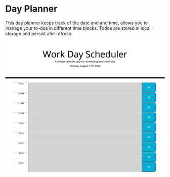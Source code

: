 # Day Planner

This [day planner](https://aybaubau.github.io/dayPlanner/) keeps track of the date and and time, allows you to manage your to-dos in different time blocks. Todos are stored in local storage and persist afer refresh.

![screenshot](screenshot.png)

